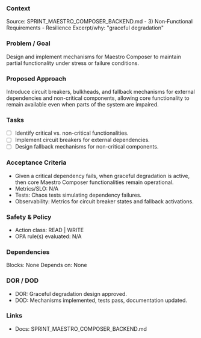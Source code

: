 ### Context

Source: SPRINT_MAESTRO_COMPOSER_BACKEND.md - 3) Non‑Functional Requirements - Resilience
Excerpt/why: "graceful degradation"

### Problem / Goal

Design and implement mechanisms for Maestro Composer to maintain partial functionality under stress or failure conditions.

### Proposed Approach

Introduce circuit breakers, bulkheads, and fallback mechanisms for external dependencies and non-critical components, allowing core functionality to remain available even when parts of the system are impaired.

### Tasks

- [ ] Identify critical vs. non-critical functionalities.
- [ ] Implement circuit breakers for external dependencies.
- [ ] Design fallback mechanisms for non-critical components.

### Acceptance Criteria

- Given a critical dependency fails, when graceful degradation is active, then core Maestro Composer functionalities remain operational.
- Metrics/SLO: N/A
- Tests: Chaos tests simulating dependency failures.
- Observability: Metrics for circuit breaker states and fallback activations.

### Safety & Policy

- Action class: READ | WRITE
- OPA rule(s) evaluated: N/A

### Dependencies

Blocks: None
Depends on: None

### DOR / DOD

- DOR: Graceful degradation design approved.
- DOD: Mechanisms implemented, tests pass, documentation updated.

### Links

- Docs: SPRINT_MAESTRO_COMPOSER_BACKEND.md
